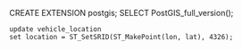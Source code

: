 
CREATE EXTENSION postgis;
SELECT PostGIS_full_version();

    update vehicle_location
    set location = ST_SetSRID(ST_MakePoint(lon, lat), 4326);
